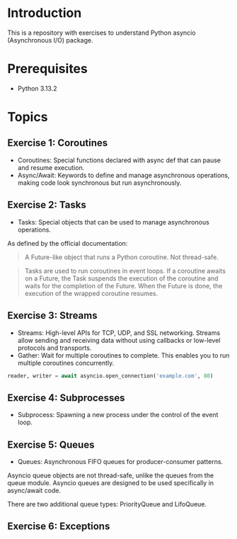 # Introduction

This is a repository with exercises to understand Python asyncio (Asynchronous I/O) package.

# Prerequisites

- Python 3.13.2

# Topics

## Exercise 1: Coroutines

- Coroutines: Special functions declared with async def that can pause and resume execution.
- Async/Await: Keywords to define and manage asynchronous operations, making code look synchronous but run asynchronously.

## Exercise 2: Tasks

- Tasks: Special objects that can be used to manage asynchronous operations.

As defined by the official documentation:

> A Future-like object that runs a Python coroutine. Not thread-safe. 

> Tasks are used to run coroutines in event loops. If a coroutine awaits on a Future, the Task suspends the execution of the coroutine and waits for the completion of the Future. When the Future is done, the execution of the wrapped coroutine resumes.

## Exercise 3: Streams

- Streams: High-level APIs for TCP, UDP, and SSL networking. Streams allow sending and receiving data without using callbacks or low-level protocols and transports.
- Gather: Wait for multiple coroutines to complete. This enables you to run multiple coroutines concurrently.

```python
reader, writer = await asyncio.open_connection('example.com', 80)
```

## Exercise 4: Subprocesses

- Subprocess: Spawning a new process under the control of the event loop.

## Exercise 5: Queues

- Queues: Asynchronous FIFO queues for producer-consumer patterns.

Asyncio queue objects are not thread-safe, unlike the queues from the queue module. Asyncio queues are designed to be used specifically in async/await code.

There are two additional queue types: PriorityQueue and LifoQueue.

## Exercise 6: Exceptions
